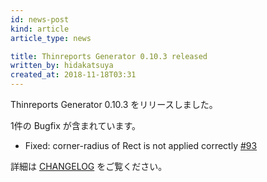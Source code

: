 ```yaml
---
id: news-post
kind: article
article_type: news

title: Thinreports Generator 0.10.3 released
written_by: hidakatsuya
created_at: 2018-11-18T03:31
---
```


Thinreports Generator 0.10.3 をリリースしました。

1件の Bugfix が含まれています。

 * Fixed: corner-radius of Rect is not applied correctly [#93](https://github.com/thinreports/thinreports-generator/pull/93)

 詳細は [CHANGELOG](https://github.com/thinreports/thinreports-generator/blob/master/CHANGELOG.md) をご覧ください。
